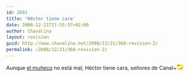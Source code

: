```yaml
---
id: 2691
title: 'Héctor tiene cara'
date: 2008-12-21T21:55:57+02:00
author: Chavalina
layout: revision
guid: http://www.chavalina.net/2008/12/21/368-revision-2/
permalink: /2008/12/21/368-revision-2/
---
```

Aunque <a href="http://www.kirai.bitacoras.com/index.php?p=463" target="_blank">el muñeco</a> no está mal, Héctor tiene cara, señores de Canal+![emo](/imagenes/emoticonos/pensativo.gif)